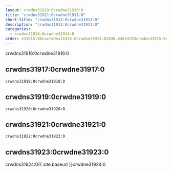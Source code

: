 ```yaml
---
layout: crwdns31910:0crwdne31910:0
title: "crwdns31911:0crwdne31911:0"
short-title: "crwdns31912:0crwdne31912:0"
description: "crwdns31913:0crwdne31913:0"
categories:
  - crwdns31914:0crwdne31914:0
order: e31915:06cacrwdns31915:0crwdne31915:02036.64524703crwdns31915:0crwdne31915:0
---
```

crwdns31916:0crwdne31916:0

## crwdns31917:0crwdne31917:0

    crwdns31918:0crwdne31918:0
    

## crwdns31919:0crwdne31919:0

    crwdns31920:0crwdne31920:0
    

## crwdns31921:0crwdne31921:0

    crwdns31922:0crwdne31922:0
    

## crwdns31923:0crwdne31923:0

crwdns31924:0{{ site.baseurl }}crwdne31924:0